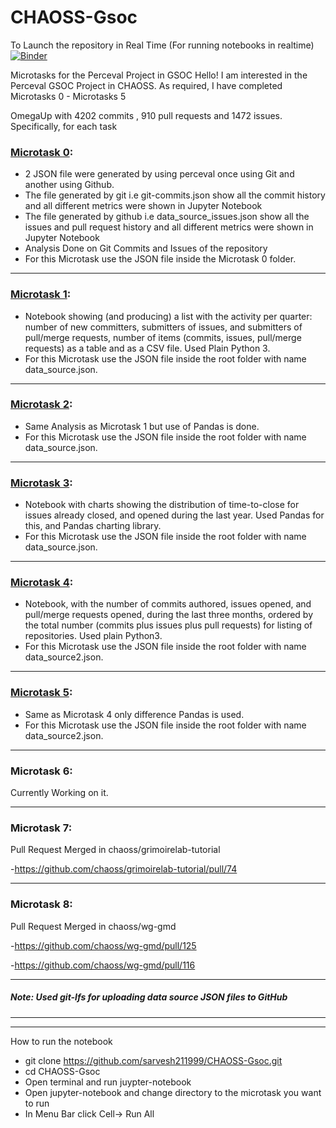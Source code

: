 # CHAOSS-Gsoc

To Launch the repository in Real Time (For running notebooks in realtime) <br>
[![Binder](https://mybinder.org/badge_logo.svg)](https://mybinder.org/v2/gh/sarvesh211999/CHAOSS-Gsoc/master)

Microtasks for the Perceval Project in GSOC
Hello! I am interested in the Perceval GSOC Project in CHAOSS. As required, I have completed Microtasks 0 - Microtasks 5

OmegaUp with 4202 commits , 910 pull requests and 1472 issues.
Specifically, for each task

### [Microtask 0](./Microtask-0):

- 2 JSON file were generated by using perceval once using Git and another using Github.
- The file generated by git i.e git-commits.json show all the commit history and all different metrics were shown in Jupyter Notebook
- The file generated by github i.e data_source_issues.json show all the issues and pull request history and all different metrics were shown in Jupyter Notebook
- Analysis Done on Git Commits and Issues of the repository
- For this Microtask use the JSON file inside the Microtask 0 folder.

---------------------------------------------
### [Microtask 1](./Microtask-1):

- Notebook showing (and producing) a list with the activity per quarter: number of new committers, submitters of issues, and submitters of pull/merge requests, number of items (commits, issues, pull/merge requests) as a table and as a CSV file. Used Plain Python 3.
- For this Microtask use the JSON file inside the root folder with name data_source.json.

---------------------------------------------
### [Microtask 2](./Microtask-2):

- Same Analysis as Microtask 1 but use of Pandas is done. 
- For this Microtask use the JSON file inside the root folder with name data_source.json.

---------------------------------------------
### [Microtask 3](./Microtask-3):

- Notebook with charts showing the distribution of time-to-close for issues already closed, and opened during the last year. Used Pandas for this, and Pandas charting library.
- For this Microtask use the JSON file inside the root folder with name data_source.json.

---------------------------------------------
### [Microtask 4](./Microtask-4):

- Notebook, with the number of commits authored, issues opened, and pull/merge requests opened, during the last three months, ordered by the total number (commits plus issues plus pull requests) for listing of repositories. Used plain Python3.
- For this Microtask use the JSON file inside the root folder with name data_source2.json.

---------------------------------------------
### [Microtask 5](./Microtask-5):

- Same as Microtask 4 only difference Pandas is used.
- For this Microtask use the JSON file inside the root folder with name data_source2.json.

---------------------------------------------
### Microtask 6:

Currently Working on it.

---------------------------------------------
### Microtask 7:

Pull Request Merged in chaoss/grimoirelab-tutorial

-https://github.com/chaoss/grimoirelab-tutorial/pull/74

---------------------------------------------
### Microtask 8:

Pull Request Merged in chaoss/wg-gmd

-https://github.com/chaoss/wg-gmd/pull/125

-https://github.com/chaoss/wg-gmd/pull/116

---------------------------------------------
##### Note: Used git-lfs for uploading data source JSON files to GitHub
---------------------------------------------
---------------------------------------------

How to run the notebook

- git clone https://github.com/sarvesh211999/CHAOSS-Gsoc.git
- cd CHAOSS-Gsoc
- Open terminal and run juypter-notebook
- Open jupyter-notebook and change directory to the microtask you want to run 
- In Menu Bar click Cell-> Run All
